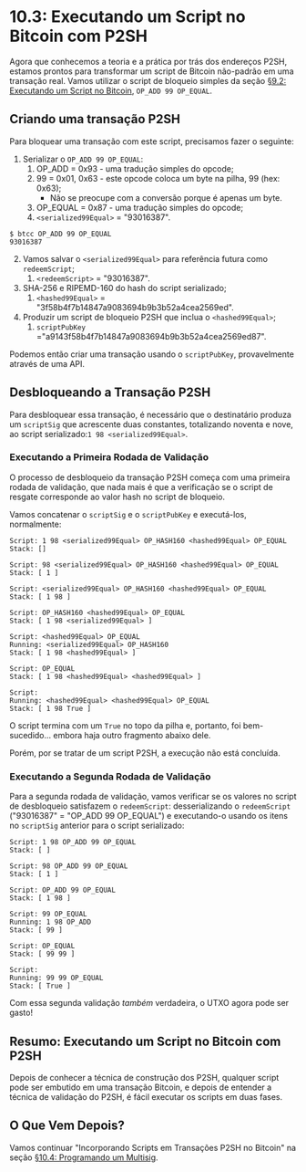 # 10.3: Executando um Script no Bitcoin com P2SH

Agora que conhecemos a teoria e a prática por trás dos endereços P2SH, estamos prontos para transformar um script de Bitcoin não-padrão em uma transação real. Vamos utilizar o script de bloqueio simples da seção [§9.2: Executando um Script no Bitcoin](09_2_Running_a_Bitcoin_Script.md), `OP_ADD 99 OP_EQUAL`.

## Criando uma transação P2SH

Para bloquear uma transação com este script, precisamos fazer o seguinte:

1. Serializar o `OP_ADD 99 OP_EQUAL`:
   1. OP_ADD = 0x93 - uma tradução simples do opcode;
   2. 99 = 0x01, 0x63 - este opcode coloca um byte na pilha, 99 (hex: 0x63);
      * Não se preocupe com a conversão porque é apenas um byte.
   3. OP_EQUAL = 0x87 - uma tradução simples do opcode;
   4. ```<serialized99Equal>``` = "93016387".

```
$ btcc OP_ADD 99 OP_EQUAL
93016387
```
2. Vamos salvar o ```<serialized99Equal>``` para referência futura como ```redeemScript```;
   1. `<redeemScript>` = "93016387".
3. SHA-256 e RIPEMD-160 do hash do script serializado;
   1. ```<hashed99Equal>``` = "3f58b4f7b14847a9083694b9b3b52a4cea2569ed".
4. Produzir um script de bloqueio P2SH que inclua o ```<hashed99Equal>```;
   1. ```scriptPubKey``` ="a9143f58b4f7b14847a9083694b9b3b52a4cea2569ed87".

Podemos então criar uma transação usando o ```scriptPubKey```, provavelmente através de uma API.

## Desbloqueando a Transação P2SH

Para desbloquear essa transação, é necessário que o destinatário produza um ```scriptSig``` que acrescente duas constantes, totalizando noventa e nove, ao script serializado:```1 98 <serialized99Equal>```.

### Executando a Primeira Rodada de Validação

O processo de desbloqueio da transação P2SH começa com uma primeira rodada de validação, que nada mais é que a verificação se o script de resgate corresponde ao valor hash no script de bloqueio.

Vamos concatenar o ```scriptSig``` e o ```scriptPubKey``` e executá-los, normalmente:
```
Script: 1 98 <serialized99Equal> OP_HASH160 <hashed99Equal> OP_EQUAL
Stack: []

Script: 98 <serialized99Equal> OP_HASH160 <hashed99Equal> OP_EQUAL
Stack: [ 1 ]

Script: <serialized99Equal> OP_HASH160 <hashed99Equal> OP_EQUAL
Stack: [ 1 98 ]

Script: OP_HASH160 <hashed99Equal> OP_EQUAL
Stack: [ 1 98 <serialized99Equal> ]

Script: <hashed99Equal> OP_EQUAL
Running: <serialized99Equal> OP_HASH160
Stack: [ 1 98 <hashed99Equal> ]

Script: OP_EQUAL
Stack: [ 1 98 <hashed99Equal> <hashed99Equal> ]

Script: 
Running: <hashed99Equal> <hashed99Equal> OP_EQUAL
Stack: [ 1 98 True ]
```
O script termina com um ```True``` no topo da pilha e, portanto, foi bem-sucedido... embora haja outro fragmento abaixo dele.

Porém, por se tratar de um script P2SH, a execução não está concluída.

### Executando a Segunda Rodada de Validação

Para a segunda rodada de validação, vamos verificar se os valores no script de desbloqueio satisfazem o ```redeemScript```: desserializando o ```redeemScript``` ("93016387" = "OP_ADD 99 OP_EQUAL") e executando-o usando os itens no ```scriptSig``` anterior para o script serializado:

```
Script: 1 98 OP_ADD 99 OP_EQUAL
Stack: [ ]

Script: 98 OP_ADD 99 OP_EQUAL
Stack: [ 1 ]

Script: OP_ADD 99 OP_EQUAL
Stack: [ 1 98 ]

Script: 99 OP_EQUAL
Running: 1 98 OP_ADD
Stack: [ 99 ]

Script: OP_EQUAL
Stack: [ 99 99 ]

Script: 
Running: 99 99 OP_EQUAL
Stack: [ True ]
```
Com essa segunda validação _também_ verdadeira, o UTXO agora pode ser gasto!

## Resumo: Executando um Script no Bitcoin com P2SH

Depois de conhecer a técnica de construção dos P2SH, qualquer script pode ser embutido em uma transação Bitcoin, e depois de entender a técnica de validação do P2SH, é fácil executar os scripts em duas fases.

## O Que Vem Depois?

Vamos continuar "Incorporando Scripts em Transações P2SH no Bitcoin" na seção [§10.4: Programando um Multisig](10_4_Scripting_a_Multisig.md).